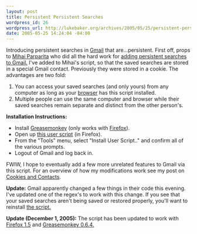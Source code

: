```yaml
--- 
layout: post
title: Persistent Persistent Searches
wordpress_id: 26
wordpress_url: http://lukebaker.org/archives/2005/05/25/persistent-persistent-searches/
date: 2005-05-25 14:24:04 -04:00
---
```

Introducing persistent searches in <a href="http://gmail.google.com/">Gmail</a> that are...persistent.  First off, props to <a href="http://persistent.info/">Mihai Parparita</a> who did all the hard work for <a href="http://persistent.info/archives/2005/03/01/gmail-searches">adding persistent searches to Gmail.</a>  I've added to Mihai's script, so that the saved searches are stored in a special Gmail contact.  Previously they were stored in a cookie.  The advantages are two fold:
<ol>
	<li>You can access your saved searches (and only yours) from any computer as long as your <a href="http://getfirefox.com/">browser</a> has this script installed.</li>
	<li>Multiple people can use the same computer and browser while their saved searches remain separate and distinct from the other person's.</li>
</ol>
<strong>Installation Instructions:</strong>
<ul>
	<li>Install <a href="http://greasemonkey.mozdev.org/">Greasemonkey</a> (only works with <a href="http://getfirefox.com/">Firefox</a>).</li>
	<li>Open up <a href="/upload/powergmail.user.js">this user script</a> (in Firefox).</li>
	<li>From the "Tools" menu, select "Install User Script.." and confirm all of the various prompts.</li>
	<li>Logout of Gmail and log back in.</li>
</ul>
FWIW, I hope to eventually add a few more unrelated features to Gmail via this script.  For an overview of how my modifications work see my post on <a href="/archives/2005/05/25/cookies-and-contacts/">Cookies and Contacts</a>.

<strong>Update:</strong> Gmail apparently changed a few things in their code this evening.  I've updated one of the regex's to work with this change.  If you see that your saved searches aren't being saved or restored properly, you'll want to reinstall <a href="/upload/powergmail.user.js">the script.</a>

<strong>Update (December 1, 2005):</strong> The script has been updated to work with <a href="http://getfirefox.com/">Firefox 1.5</a> and <a href="http://greaseblog.blogspot.com/2005/11/greasemonkey-064_30.html">Greasemonkey 0.6.4.</a>
